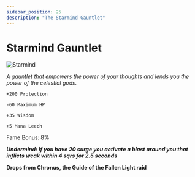 ```yaml
---
sidebar_position: 25
description: "The Starmind Gauntlet"
---
```


# Starmind Gauntlet

![Starmind](https://vwiki.valorserver.com/api/item/picture/starmind%20gauntlet)

<i>A gauntlet that empowers the power of your thoughts and lends you the power of the celestial gods.</i>

    +200 Protection
    
    -60 Maximum HP
    
    +35 Wisdom
    
    +5 Mana Leech
    
Fame Bonus: 8%

***Undermind: If you have 20 surge you activate a blast around you that inflicts weak within 4 sqrs for 2.5 seconds***

**Drops from Chronus, the Guide of the Fallen Light raid**
